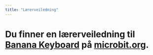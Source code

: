 ```yaml
---
title: "Lærerveiledning"
---
```


# Du finner en lærerveiledning til [Banana Keyboard](https://www.microbit.co.uk/blocks/lessons/banana-keyboard/activity) på [microbit.org](https://www.microbit.co.uk/blocks/lessons/banana-keyboard).
